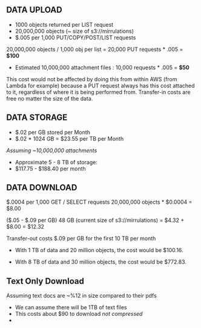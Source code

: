 ## DATA UPLOAD

* 1000 objects returned per LIST request
* 20,000,000 objects (~ size of s3://mirrulations)
* $.005 per 1,000 PUT/COPY/POST/LIST requests

20,000,000 objects / 1,000 obj per list = 20,000 PUT requests * .005 = __$100__

* Estimated 10,000,000 attachment files : 10,000 requests * .005 = __$50__

This cost would not be affected by doing this from within AWS (from Lambda for example) because a PUT request always has this cost attached to it, regardless of where it is being performed from. Transfer-in costs are free no matter the size of the data.



## DATA STORAGE

* $.02 per GB stored per Month
* $.02 * 1024 GB = $23.55 per TB per Month

*Assuming ~10,000,000 attachments*

* Approximate 5 - 8 TB of storage:
* $117.75 - $188.40 per month


## DATA DOWNLOAD

$.0004 per 1,000 GET / SELECT requests
20,000,000 objects * $0.0004 = $8.00

($.05 - $.09 per GB) 48 GB (current size of s3://mirrulations) = $4.32 + $8.00 = $12.32

Transfer-out costs $.09 per GB for the first 10 TB per month

* With 1 TB of data and 20 million objects, the cost would be $100.16. 

* With 8 TB of data and 30 million objects, the cost would be $772.83. 

## Text Only Download

Assuming text docs are ~%12 in size compared to their pdfs

* We can assume there will be 1TB of text files
* This costs about $90 to download *not compressed*
*